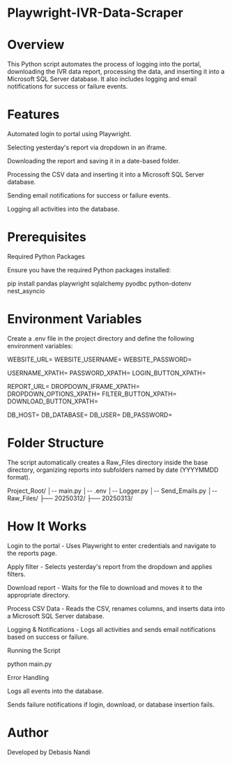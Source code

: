 # Playwright-IVR-Data-Scraper
# Overview

This Python script automates the process of logging into the portal, downloading the IVR data report, processing the data, and inserting it into a Microsoft SQL Server database. It also includes logging and email notifications for success or failure events.

# Features

Automated login to portal using Playwright.

Selecting yesterday's report via dropdown in an iframe.

Downloading the report and saving it in a date-based folder.

Processing the CSV data and inserting it into a Microsoft SQL Server database.

Sending email notifications for success or failure events.

Logging all activities into the database.

# Prerequisites

Required Python Packages

Ensure you have the required Python packages installed:

pip install pandas playwright sqlalchemy pyodbc python-dotenv nest_asyncio

# Environment Variables

Create a .env file in the project directory and define the following environment variables:

WEBSITE_URL=<login URL>
WEBSITE_USERNAME=<Your username>
WEBSITE_PASSWORD=<Your password>

USERNAME_XPATH=<XPath for username field>
PASSWORD_XPATH=<XPath for password field>
LOGIN_BUTTON_XPATH=<XPath for login button>

REPORT_URL=<Report page URL>
DROPDOWN_IFRAME_XPATH=<XPath for dropdown iframe>
DROPDOWN_OPTIONS_XPATH=<XPath for dropdown options>
FILTER_BUTTON_XPATH=<XPath for filter button>
DOWNLOAD_BUTTON_XPATH=<XPath for download button>

DB_HOST=<Database host>
DB_DATABASE=<Database name>
DB_USER=<Database username>
DB_PASSWORD=<Database password>

# Folder Structure

The script automatically creates a Raw_Files directory inside the base directory, organizing reports into subfolders named by date (YYYYMMDD format).

Project_Root/
│-- main.py
│-- .env
│-- Logger.py
│-- Send_Emails.py
│-- Raw_Files/
    ├── 20250312/
    ├── 20250313/

# How It Works

Login to the portal - Uses Playwright to enter credentials and navigate to the reports page.

Apply filter - Selects yesterday's report from the dropdown and applies filters.

Download report - Waits for the file to download and moves it to the appropriate directory.

Process CSV Data - Reads the CSV, renames columns, and inserts data into a Microsoft SQL Server database.

Logging & Notifications - Logs all activities and sends email notifications based on success or failure.

Running the Script

python main.py

Error Handling

Logs all events into the database.

Sends failure notifications if login, download, or database insertion fails.

# Author

Developed by Debasis Nandi
